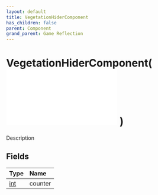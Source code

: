 ```yaml
---
layout: default
title: VegetationHiderComponent
has_children: false
parent: Component
grand_parent: Game Reflection
---
```

# VegetationHiderComponent( ![ HiderComponent ](/game-reflection/components/hider_component.md) )
Description 

## Fields
| Type | Name |
|:-------------|:--------------|
| [int](/game-reflection/enums/int.md) | counter |
